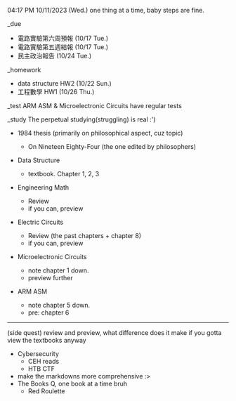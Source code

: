 04:17 PM 10/11/2023 (Wed.)
one thing at a time, baby steps are fine.

_due
- 電路實驗第六周預報 (10/17 Tue.)
- 電路實驗第五週結報 (10/17 Tue.)
- 民主政治報告 (10/24 Tue.)

_homework
- data structure HW2 (10/22 Sun.)
- 工程數學 HW1 (10/26 Thu.)

_test
ARM ASM & Microelectronic Circuits have regular tests

_study
The perpetual studying(struggling) is real :')
- 1984 thesis (primarily on philosophical aspect, cuz topic)
  - On Nineteen Eighty-Four (the one edited by philosophers)

- Data Structure
  - textbook. Chapter 1, 2, 3
- Engineering Math
  - Review
  - if you can, preview
- Electric Circuits
  - Review (the past chapters + chapter 8)
  - if you can, preview
- Microelectronic Circuits
  - note chapter 1 down.
  - preview further
- ARM ASM
  - note chapter 5 down.
  - pre: chapter 6

____
(side quest)
review and preview, what difference does it make if you gotta view the textbooks anyway
- Cybersecurity
  - CEH reads
  - HTB CTF
- make the markdowns more comprehensive :>
- The Books Q, one book at a time bruh
  - Red Roulette